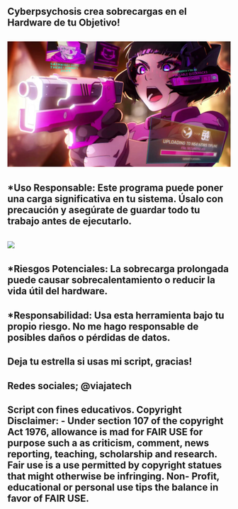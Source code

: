 Cyberpsychosis crea sobrecargas en el Hardware de tu Objetivo!
---------
![](https://github.com/viajatech/Cyberpsychosis/blob/main/sasha-yakovleva-cyberpunk-edgerunners-thumb.jpg)
---------
*Uso Responsable: Este programa puede poner una carga significativa en tu sistema. Úsalo con precaución y asegúrate de guardar todo tu trabajo antes de ejecutarlo.
---
![](https://github.com/viajatech/Cyberpsychosis-/blob/main/CYBERPSYCHOSIS%20GUI.png)
---
*Riesgos Potenciales: La sobrecarga prolongada puede causar sobrecalentamiento o reducir la vida útil del hardware.
---
*Responsabilidad: Usa esta herramienta bajo tu propio riesgo. No me hago responsable de posibles daños o pérdidas de datos.
---
Deja tu estrella si usas mi script, gracias!
---
Redes sociales; @viajatech
---
Script con fines educativos. Copyright Disclaimer: - Under section 107 of the copyright Act 1976, allowance is mad for FAIR USE for purpose such a as criticism, comment, news reporting, teaching, scholarship and research. Fair use is a use permitted by copyright statues that might otherwise be infringing. Non- Profit, educational or personal use tips the balance in favor of FAIR USE.
---
